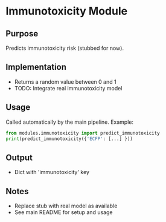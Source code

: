 # Immunotoxicity Module

## Purpose

Predicts immunotoxicity risk (stubbed for now).

## Implementation

- Returns a random value between 0 and 1
- TODO: Integrate real immunotoxicity model

## Usage

Called automatically by the main pipeline. Example:

```python
from modules.immunotoxicity import predict_immunotoxicity
print(predict_immunotoxicity({'ECFP': [...] }))
```

## Output

- Dict with 'immunotoxicity' key

## Notes

- Replace stub with real model as available
- See main README for setup and usage
